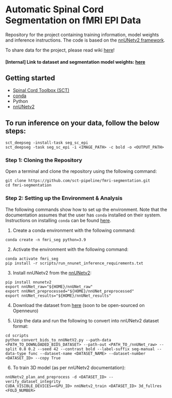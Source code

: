 # Automatic Spinal Cord Segmentation on fMRI EPI Data
Repository for the project containing training information, model weights and inference instructions. The code is based on the [nnUNetv2 framework](https://github.com/MIC-DKFZ/nnUNet).


To share data for the project, please read wiki [here](https://github.com/sct-pipeline/fmri-segmentation/wiki/Data-contribution-details)!

#### [Internal] Link to dataset and segmentation model weights: [here](https://drive.google.com/drive/folders/14rxPz_mWV1AOSULBFFU7A5IT9zX5PvcI?usp=sharing)

## Getting started

- [Spinal Cord Toolbox (SCT)](https://spinalcordtoolbox.com/user_section/installation.html)
- [conda](https://conda.io/projects/conda/en/latest/user-guide/install/index.html) 
- Python
- [nnUNetv2](https://github.com/MIC-DKFZ/nnUNet)


## To run inference on your data, follow the below steps:
```
sct_deepseg -install-task seg_sc_epi
sct_deepseg -task seg_sc_epi -i <IMAGE_PATH> -c bold -o <OUTPUT_PATH>
```

### Step 1: Cloning the Repository

Open a terminal and clone the repository using the following command:

~~~
git clone https://github.com/sct-pipeline/fmri-segmentation.git
cd fmri-segmentation
~~~

### Step 2: Setting up the Environment & Analysis

The following commands show how to set up the environment. 
Note that the documentation assumes that the user has `conda` installed on their system. 
Instructions on installing `conda` can be found [here](https://conda.io/projects/conda/en/latest/user-guide/install/index.html).

1. Create a conda environment with the following command:
```
conda create -n fmri_seg python=3.9
```

2. Activate the environment with the following command:
```
conda activate fmri_seg
pip install -r scripts/run_nnunet_inference_requirements.txt
```

3. Install nnUNetv2 from the [nnUNetv2](https://github.com/MIC-DKFZ/nnUNet):
```
pip install nnunetv2
export nnUNet_raw="${HOME}/nnUNet_raw"
export nnUNet_preprocessed="${HOME}/nnUNet_preprocessed"
export nnUNet_results="${HOME}/nnUNet_results"
```


4. Download the dataset from [here](https://drive.google.com/drive/folders/14rxPz_mWV1AOSULBFFU7A5IT9zX5PvcI?usp=sharing) (soon to be open-sourced on Openneuro)

5. Uzip the data and run the following to convert into nnUNetv2 dataset format:
```
cd scripts
python convert_bids_to_nnUNetV2.py --path-data <PATH_TO_DOWNLOADED_BIDS_DATASET> --path-out <PATH_TO_/nnUNet_raw> --split 0.8 0.2 --seed 42 --contrast bold --label-suffix seg-manual --data-type func --dataset-name <DATASET_NAME> --dataset-number <DATASET_ID> --copy True
```

6. To train 3D model (as per nnUNetv2 documentation):
```
nnUNetv2_plan_and_preprocess -d <DATASET_ID> --verify_dataset_integrity
CUDA_VISIBLE_DEVICES=<GPU_ID> nnUNetv2_train <DATASET_ID> 3d_fullres <FOLD_NUMBER>
```



